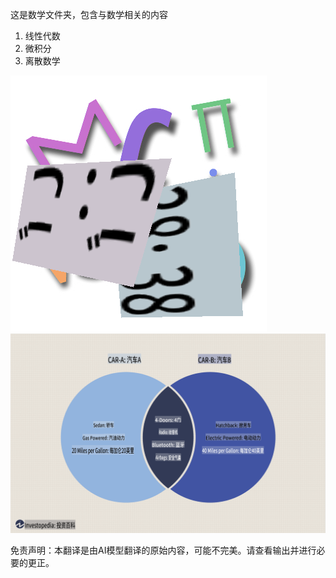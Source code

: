 这是数学文件夹，包含与数学相关的内容
1. 线性代数
2. 微积分
3. 离散数学

![](../../../translated_images/Math.14cf41957018abd612ffb3b0861b133017018e3d062fb5e5b1b7defba502c0ce.zh.jpg)
![](../../../translated_images/venn.7a7b6da4bbd2cfea091635b362b712bd1325d3a231d0b9594f35703e86224ab0.zh.png)


免责声明：本翻译是由AI模型翻译的原始内容，可能不完美。请查看输出并进行必要的更正。